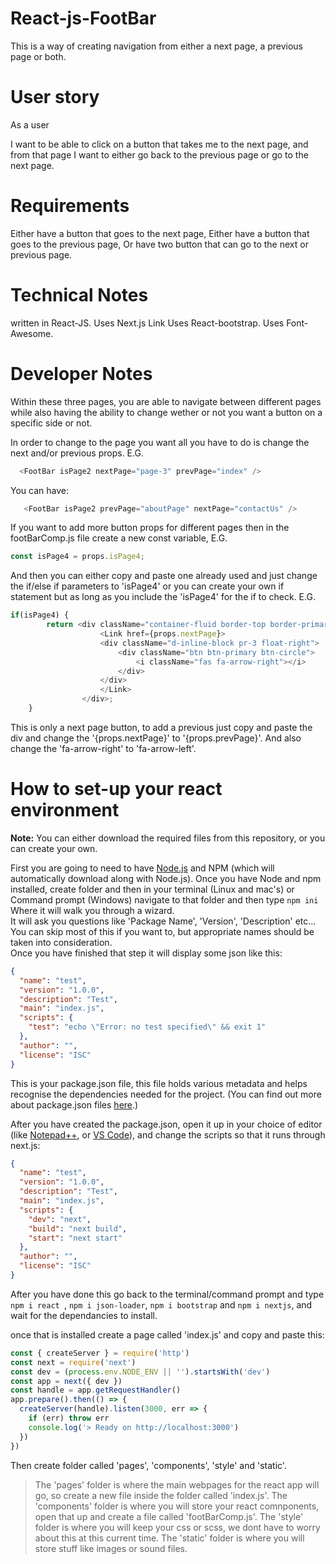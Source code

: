 # React-js-FootBar
This is a way of creating navigation from either a next page, a previous page or both.
  
# User story
As a user 

I want to be able to click on a button that takes me to the next page, and from that page I want to either go back to the previous page or go to the next page.


# Requirements

Either have a button that goes to the next page,
Either have a button that goes to the previous page,
Or have two button that can go to the next or previous page.

# Technical Notes
written in React-JS.
Uses Next.js Link 
Uses React-bootstrap.
Uses Font-Awesome.
  
# Developer Notes
Within these three pages, you are able to navigate between different pages while also having the ability to change wether or not you want a button on a specific side or not.


In order to change to the page you want all you have to do is change the next and/or previous props.
E.G.

```javascript
  <FootBar isPage2 nextPage="page-3" prevPage="index" />
```
You can have:

```javascript
   <FootBar isPage2 prevPage="aboutPage" nextPage="contactUs" />
```


If you want to add more button props for different pages then in the footBarComp.js file create a new const variable, E.G.
```javascript
const isPage4 = props.isPage4;
```
And then you can either copy and paste one already used and just change the if/else if parameters to 'isPage4' or you can create your own if statement but as long as you include the 'isPage4' for the if to check.
E.G.
```javascript
if(isPage4) {
        return <div className="container-fluid border-top border-primary margin-top fixed-bottom back-red bg-white">
                    <Link href={props.nextPage}>
                    <div className="d-inline-block pr-3 float-right">
                        <div className="btn btn-primary btn-circle">
                            <i className="fas fa-arrow-right"></i>
                        </div>
                    </div>
                    </Link>
                </div>;
    }
```
This is only a next page button, to add a previous just copy and paste the div and change the '{props.nextPage}' to '{props.prevPage}'. And also change the 'fa-arrow-right' to 'fa-arrow-left'.

# How to set-up your react environment
**Note:** You can either download the required files from this repository, or you can create your own.  

First you are going to need to have [Node.js](https://nodejs.org) and NPM (which will automatically download along with Node.js).
Once you have Node and npm installed, create folder and then in your terminal (Linux and mac's) or Command prompt (Windows) navigate to that folder and then type ```npm ini``` Where it will walk you through a wizard.  
It will ask you questions like 'Package Name', 'Version', 'Description' etc... You can skip most of this if you want to, but appropriate names should be taken into consideration.  
Once you have finished that step it will display some json like this:
```json
{
  "name": "test",
  "version": "1.0.0",
  "description": "Test",
  "main": "index.js",
  "scripts": {
    "test": "echo \"Error: no test specified\" && exit 1"
  },
  "author": "",
  "license": "ISC"
}
```
This is your package.json file, this file holds various metadata and helps recognise the dependencies needed for the project. (You can find out more about package.json files [here](https://docs.nodejitsu.com/articles/getting-started/npm/what-is-the-file-package-json/).)

After you have created the package.json, open it up in your choice of editor (like [Notepad++](https://notepad-plus-plus.org), or [VS Code](https://code.visualstudio.com/)), and change the scripts so that it runs through next.js:
```json
{
  "name": "test",
  "version": "1.0.0",
  "description": "Test",
  "main": "index.js",
  "scripts": {
    "dev": "next",
    "build": "next build",
    "start": "next start"
  },
  "author": "",
  "license": "ISC"
}
```
After you have done this go back to the terminal/command prompt and type  ```npm i react ```, ```npm i json-loader```, ```npm i bootstrap``` and ```npm i nextjs```, and wait for the dependancies to install.

once that is installed create a page called 'index.js' and copy and paste this:
```javascript
const { createServer } = require('http')
const next = require('next')
const dev = (process.env.NODE_ENV || '').startsWith('dev')
const app = next({ dev })
const handle = app.getRequestHandler()
app.prepare().then(() => {
  createServer(handle).listen(3000, err => {
    if (err) throw err
    console.log('> Ready on http://localhost:3000')
  })
})
```
Then create folder called 'pages', 'components', 'style' and 'static'.  
> The 'pages' folder is where the main webpages for the react app will go, so create a new file inside the folder called 'index.js'.
> The 'components' folder is where you will store your react comnponents, open that up and create a file called 'footBarComp.js'.
> The 'style' folder is where you will keep your css or scss, we dont have to worry about this at this current time.
> The 'static' folder is where you will store stuff like images or sound files.  
  
